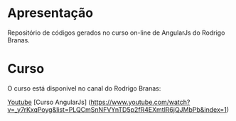 # Apresentação

Repositório de códigos gerados no curso on-line de AngularJs do Rodrigo Branas.

# Curso

O curso está disponivel no canal do Rodrigo Branas:

[Youtube](https://www.youtube.com/channel/UCkqOofjb7nl6V8vXrIbGtiQ) 
[Curso AngularJs] (https://www.youtube.com/watch?v=_y7rKxqPoyg&list=PLQCmSnNFVYnTD5p2fR4EXmtlR6jQJMbPb&index=1)
